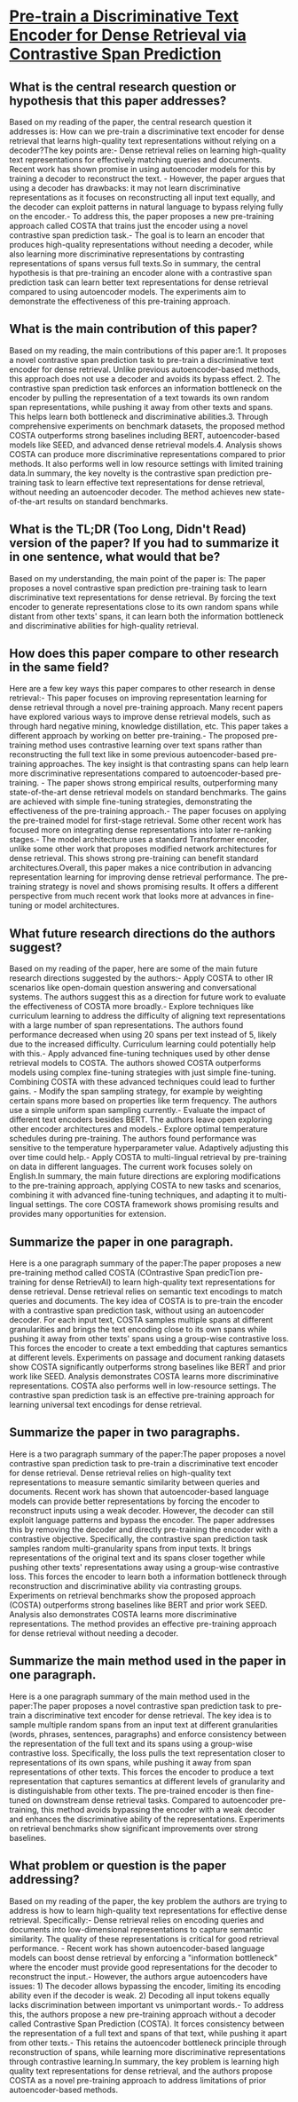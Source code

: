 # [Pre-train a Discriminative Text Encoder for Dense Retrieval via   Contrastive Span Prediction](https://arxiv.org/abs/2204.10641)

## What is the central research question or hypothesis that this paper addresses?

 Based on my reading of the paper, the central research question it addresses is: How can we pre-train a discriminative text encoder for dense retrieval that learns high-quality text representations without relying on a decoder?The key points are:- Dense retrieval relies on learning high-quality text representations for effectively matching queries and documents. Recent work has shown promise in using autoencoder models for this by training a decoder to reconstruct the text. - However, the paper argues that using a decoder has drawbacks: it may not learn discriminative representations as it focuses on reconstructing all input text equally, and the decoder can exploit patterns in natural language to bypass relying fully on the encoder.- To address this, the paper proposes a new pre-training approach called COSTA that trains just the encoder using a novel contrastive span prediction task.- The goal is to learn an encoder that produces high-quality representations without needing a decoder, while also learning more discriminative representations by contrasting representations of spans versus full texts.So in summary, the central hypothesis is that pre-training an encoder alone with a contrastive span prediction task can learn better text representations for dense retrieval compared to using autoencoder models. The experiments aim to demonstrate the effectiveness of this pre-training approach.


## What is the main contribution of this paper?

 Based on my reading, the main contributions of this paper are:1. It proposes a novel contrastive span prediction task to pre-train a discriminative text encoder for dense retrieval. Unlike previous autoencoder-based methods, this approach does not use a decoder and avoids its bypass effect. 2. The contrastive span prediction task enforces an information bottleneck on the encoder by pulling the representation of a text towards its own random span representations, while pushing it away from other texts and spans. This helps learn both bottleneck and discriminative abilities.3. Through comprehensive experiments on benchmark datasets, the proposed method COSTA outperforms strong baselines including BERT, autoencoder-based models like SEED, and advanced dense retrieval models.4. Analysis shows COSTA can produce more discriminative representations compared to prior methods. It also performs well in low resource settings with limited training data.In summary, the key novelty is the contrastive span prediction pre-training task to learn effective text representations for dense retrieval, without needing an autoencoder decoder. The method achieves new state-of-the-art results on standard benchmarks.


## What is the TL;DR (Too Long, Didn't Read) version of the paper? If you had to summarize it in one sentence, what would that be?

 Based on my understanding, the main point of the paper is: The paper proposes a novel contrastive span prediction pre-training task to learn discriminative text representations for dense retrieval. By forcing the text encoder to generate representations close to its own random spans while distant from other texts' spans, it can learn both the information bottleneck and discriminative abilities for high-quality retrieval.


## How does this paper compare to other research in the same field?

 Here are a few key ways this paper compares to other research in dense retrieval:- This paper focuses on improving representation learning for dense retrieval through a novel pre-training approach. Many recent papers have explored various ways to improve dense retrieval models, such as through hard negative mining, knowledge distillation, etc. This paper takes a different approach by working on better pre-training.- The proposed pre-training method uses contrastive learning over text spans rather than reconstructing the full text like in some previous autoencoder-based pre-training approaches. The key insight is that contrasting spans can help learn more discriminative representations compared to autoencoder-based pre-training. - The paper shows strong empirical results, outperforming many state-of-the-art dense retrieval models on standard benchmarks. The gains are achieved with simple fine-tuning strategies, demonstrating the effectiveness of the pre-training approach.- The paper focuses on applying the pre-trained model for first-stage retrieval. Some other recent work has focused more on integrating dense representations into later re-ranking stages.- The model architecture uses a standard Transformer encoder, unlike some other work that proposes modified network architectures for dense retrieval. This shows strong pre-training can benefit standard architectures.Overall, this paper makes a nice contribution in advancing representation learning for improving dense retrieval performance. The pre-training strategy is novel and shows promising results. It offers a different perspective from much recent work that looks more at advances in fine-tuning or model architectures.


## What future research directions do the authors suggest?

 Based on my reading of the paper, here are some of the main future research directions suggested by the authors:- Apply COSTA to other IR scenarios like open-domain question answering and conversational systems. The authors suggest this as a direction for future work to evaluate the effectiveness of COSTA more broadly.- Explore techniques like curriculum learning to address the difficulty of aligning text representations with a large number of span representations. The authors found performance decreased when using 20 spans per text instead of 5, likely due to the increased difficulty. Curriculum learning could potentially help with this.- Apply advanced fine-tuning techniques used by other dense retrieval models to COSTA. The authors showed COSTA outperforms models using complex fine-tuning strategies with just simple fine-tuning. Combining COSTA with these advanced techniques could lead to further gains. - Modify the span sampling strategy, for example by weighting certain spans more based on properties like term frequency. The authors use a simple uniform span sampling currently.- Evaluate the impact of different text encoders besides BERT. The authors leave open exploring other encoder architectures and models.- Explore optimal temperature schedules during pre-training. The authors found performance was sensitive to the temperature hyperparameter value. Adaptively adjusting this over time could help.- Apply COSTA to multi-lingual retrieval by pre-training on data in different languages. The current work focuses solely on English.In summary, the main future directions are exploring modifications to the pre-training approach, applying COSTA to new tasks and scenarios, combining it with advanced fine-tuning techniques, and adapting it to multi-lingual settings. The core COSTA framework shows promising results and provides many opportunities for extension.


## Summarize the paper in one paragraph.

 Here is a one paragraph summary of the paper:The paper proposes a new pre-training method called COSTA (COntrastive Span predicTion pre-training for dense RetrievAl) to learn high-quality text representations for dense retrieval. Dense retrieval relies on semantic text encodings to match queries and documents. The key idea of COSTA is to pre-train the encoder with a contrastive span prediction task, without using an autoencoder decoder. For each input text, COSTA samples multiple spans at different granularities and brings the text encoding close to its own spans while pushing it away from other texts' spans using a group-wise contrastive loss. This forces the encoder to create a text embedding that captures semantics at different levels. Experiments on passage and document ranking datasets show COSTA significantly outperforms strong baselines like BERT and prior work like SEED. Analysis demonstrates COSTA learns more discriminative representations. COSTA also performs well in low-resource settings. The contrastive span prediction task is an effective pre-training approach for learning universal text encodings for dense retrieval.


## Summarize the paper in two paragraphs.

 Here is a two paragraph summary of the paper:The paper proposes a novel contrastive span prediction task to pre-train a discriminative text encoder for dense retrieval. Dense retrieval relies on high-quality text representations to measure semantic similarity between queries and documents. Recent work has shown that autoencoder-based language models can provide better representations by forcing the encoder to reconstruct inputs using a weak decoder. However, the decoder can still exploit language patterns and bypass the encoder. The paper addresses this by removing the decoder and directly pre-training the encoder with a contrastive objective. Specifically, the contrastive span prediction task samples random multi-granularity spans from input texts. It brings representations of the original text and its spans closer together while pushing other texts' representations away using a group-wise contrastive loss. This forces the encoder to learn both a information bottleneck through reconstruction and discriminative ability via contrasting groups. Experiments on retrieval benchmarks show the proposed approach (COSTA) outperforms strong baselines like BERT and prior work SEED. Analysis also demonstrates COSTA learns more discriminative representations. The method provides an effective pre-training approach for dense retrieval without needing a decoder.


## Summarize the main method used in the paper in one paragraph.

 Here is a one paragraph summary of the main method used in the paper:The paper proposes a novel contrastive span prediction task to pre-train a discriminative text encoder for dense retrieval. The key idea is to sample multiple random spans from an input text at different granularities (words, phrases, sentences, paragraphs) and enforce consistency between the representation of the full text and its spans using a group-wise contrastive loss. Specifically, the loss pulls the text representation closer to representations of its own spans, while pushing it away from span representations of other texts. This forces the encoder to produce a text representation that captures semantics at different levels of granularity and is distinguishable from other texts. The pre-trained encoder is then fine-tuned on downstream dense retrieval tasks. Compared to autoencoder pre-training, this method avoids bypassing the encoder with a weak decoder and enhances the discriminative ability of the representations. Experiments on retrieval benchmarks show significant improvements over strong baselines.


## What problem or question is the paper addressing?

 Based on my reading of the paper, the key problem the authors are trying to address is how to learn high-quality text representations for effective dense retrieval. Specifically:- Dense retrieval relies on encoding queries and documents into low-dimensional representations to capture semantic similarity. The quality of these representations is critical for good retrieval performance. - Recent work has shown autoencoder-based language models can boost dense retrieval by enforcing a "information bottleneck" where the encoder must provide good representations for the decoder to reconstruct the input.- However, the authors argue autoencoders have issues: 1) The decoder allows bypassing the encoder, limiting its encoding ability even if the decoder is weak. 2) Decoding all input tokens equally lacks discrimination between important vs unimportant words.- To address this, the authors propose a new pre-training approach without a decoder called Contrastive Span Prediction (COSTA). It forces consistency between the representation of a full text and spans of that text, while pushing it apart from other texts.- This retains the autoencoder bottleneck principle through reconstruction of spans, while learning more discriminative representations through contrastive learning.In summary, the key problem is learning high quality text representations for dense retrieval, and the authors propose COSTA as a novel pre-training approach to address limitations of prior autoencoder-based methods.
